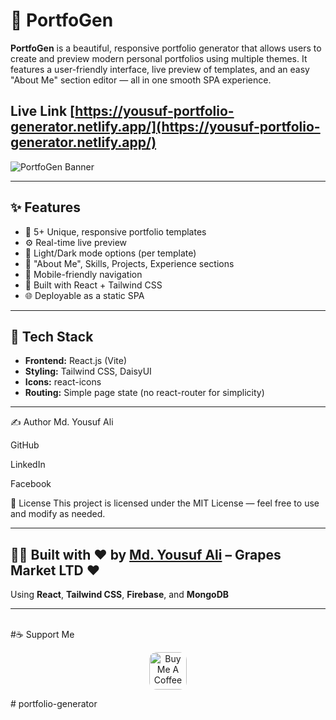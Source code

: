# 🚀 PortfoGen

**PortfoGen** is a beautiful, responsive portfolio generator that allows users to create and preview modern personal portfolios using multiple themes. It features a user-friendly interface, live preview of templates, and an easy "About Me" section editor — all in one smooth SPA experience.

## Live Link [https://yousuf-portfolio-generator.netlify.app/](https://yousuf-portfolio-generator.netlify.app/)

![PortfoGen Banner](https://i.ibb.co/zWRgsNWZ/yousuf-portfolio-gen.jpg)

---

## ✨ Features

- 🎨 5+ Unique, responsive portfolio templates
- ⚙️ Real-time live preview
- 🌙 Light/Dark mode options (per template)
- 🧠 "About Me", Skills, Projects, Experience sections
- 📱 Mobile-friendly navigation
- 💾 Built with React + Tailwind CSS
- 🌐 Deployable as a static SPA

---

## 🧪 Tech Stack

- **Frontend:** React.js (Vite)
- **Styling:** Tailwind CSS, DaisyUI
- **Icons:** react-icons
- **Routing:** Simple page state (no react-router for simplicity)

---



✍️ Author
Md. Yousuf Ali

GitHub

LinkedIn

Facebook

📄 License
This project is licensed under the MIT License — feel free to use and modify as needed.


---

## 👨‍💻 Built with ❤️ by [Md. Yousuf Ali](https://www.linkedin.com/in/yousuf-ali-656744141/) – Grapes Market LTD ❤️  
Using **React**, **Tailwind CSS**, **Firebase**, and **MongoDB**

---




<br/>
#☕ Support Me

<p align="center"> <a href="https://www.buymeacoffee.com/yousufali156" target="_blank"> <img src="https://cdn.buymeacoffee.com/buttons/v2/default-yellow.png" alt="Buy Me A Coffee" height="60" style="border-radius:12px" /> </a> </p># portfolio-generator
